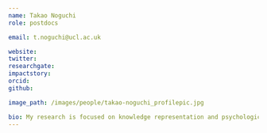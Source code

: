 ```yaml
---
name: Takao Noguchi
role: postdocs

email: t.noguchi@ucl.ac.uk

website: 
twitter:
researchgate:
impactstory:
orcid:
github:

image_path: /images/people/takao-noguchi_profilepic.jpg

bio: My research is focused on knowledge representation and psychological processes of judgement and decision making. As a behavioural scientist by training, I take quantitative approaches to understand human behaviour.
---
```

